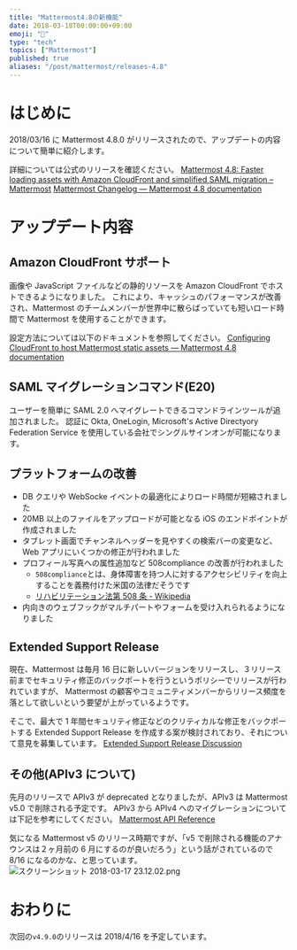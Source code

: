 ```yaml
---
title: "Mattermost4.8の新機能"
date: 2018-03-18T00:00:00+09:00
emoji: "📣"
type: "tech"
topics: ["Mattermost"]
published: true
aliases: "/post/mattermost/releases-4.8"
---
```


# はじめに

2018/03/16 に Mattermost 4.8.0 がリリースされたので、アップデートの内容について簡単に紹介します。

詳細については公式のリリースを確認ください。
[Mattermost 4\.8: Faster loading assets with Amazon CloudFront and simplified SAML migration – Mattermost](https://about.mattermost.com/releases/mattermost-4-8/)
[Mattermost Changelog — Mattermost 4\.8 documentation](https://docs.mattermost.com/administration/changelog.html#release-v4-8)

# アップデート内容

## Amazon CloudFront サポート

画像や JavaScript ファイルなどの静的リソースを Amazon CloudFront でホストできるようになりました。
これにより、キャッシュのパフォーマンスが改善され、Mattermost のチームメンバーが世界中に散らばっていても短いロード時間で Mattermost を使用することができます。

設定方法については以下のドキュメントを参照してください。
[Configuring CloudFront to host Mattermost static assets — Mattermost 4\.8 documentation](https://docs.mattermost.com/install/config-cloudfront.html)

## SAML マイグレーションコマンド(E20)

ユーザーを簡単に SAML 2.0 へマイグレートできるコマンドラインツールが追加されました。
認証に Okta, OneLogin, Microsoft's Active Directyory Federation Service を使用している会社でシングルサインオンが可能になります。

## プラットフォームの改善

- DB クエリや WebSocke イベントの最適化によりロード時間が短縮されました
- 20MB 以上のファイルをアップロードが可能となる iOS のエンドポイントが作成されました
- タブレット画面でチャンネルヘッダーを見やすくの検索バーの変更など、Web アプリにいくつかの修正が行われました
- プロフィール写真への属性追加など 508compliance の改善が行われました
  - `508compliance`とは、身体障害を持つ人に対するアクセシビリティを向上することを義務付けた米国の法律だそうです
  - [リハビリテーション法第 508 条 \- Wikipedia](https://ja.wikipedia.org/wiki/%E3%83%AA%E3%83%8F%E3%83%93%E3%83%AA%E3%83%86%E3%83%BC%E3%82%B7%E3%83%A7%E3%83%B3%E6%B3%95%E7%AC%AC508%E6%9D%A1)
- 内向きのウェブフックがマルチパートやフォームを受け入れられるようになりました

## Extended Support Release

現在、Mattermost は毎月 16 日に新しいバージョンをリリースし、３リリース前までセキュリティ修正のバックポートを行うというポリシーでリリースが行われていますが、
Mattermost の顧客やコミュニティメンバーからリリース頻度を落として欲しいという要望が上がっているようです。

そこで、最大で 1 年間セキュリティ修正などのクリティカルな修正をバックポートする Extended Support Release を作成する案が検討されており、それについて意見を募集しています。
[Extended Support Release Discussion](https://forum.mattermost.org/t/extended-support-release-discussion/4598)

## その他(APIv3 について)

先月のリリースで APIv3 が deprecated となりましたが、APIv3 は Mattermost v5.0 で削除される予定です。
APIv3 から APIv4 へのマイグレーションについては下記を参考にしてください。
[Mattermost API Reference](https://api.mattermost.com/#tag/APIv3-Deprecation)

気になる Mattermost v5 のリリース時期ですが、「v5 で削除される機能のアナウンスは２ヶ月前の 6 月にするのが良いだろう」という話がされているので 8/16 になるのかな、と思っています。
![スクリーンショット 2018-03-17 23.12.02.png](https://qiita-image-store.s3.amazonaws.com/0/9891/2c878db8-188d-fd7b-9854-48c693c4c2e8.png)

# おわりに

次回の`v4.9.0`のリリースは 2018/4/16 を予定しています。
